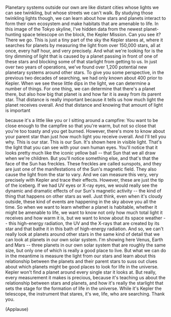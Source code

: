 
Planetary systems outside our own
are like distant cities whose lights we can see twinkling,
but whose streets we can&#39;t walk.
By studying those twinkling lights though,
we can learn about how stars and planets interact
to form their own ecosystem
and make habitats that are amenable to life.
In this image of the Tokyo skyline,
I&#39;ve hidden data
from the newest planet-hunting space telescope on the block,
the Kepler Mission.
Can you see it?
There we go.
This is just a tiny part of the sky the Kepler stares at,
where it searches for planets
by measuring the light from over 150,000 stars,
all at once, every half hour,
and very precisely.
And what we&#39;re looking for
is the tiny dimming of light
that is caused by a planet passing in front of one of these stars
and blocking some of that starlight from getting to us.
In just over two years of operations,
we&#39;ve found over 1,200
potential new planetary systems around other stars.
To give you some perspective,
in the previous two decades of searching,
we had only known about 400
prior to Kepler.
When we see these little dips in the light,
we can determine a number of things.
For one thing, we can determine that there&#39;s a planet there,
but also how big that planet is
and how far it is away from its parent star.
That distance is really important
because it tells us
how much light the planet receives overall.
And that distance and knowing that amount of light is important

because it&#39;s a little like you or I sitting around a campfire:
You want to be close enough to the campfire so that you&#39;re warm,
but not so close
that you&#39;re too toasty and you get burned.
However, there&#39;s more to know about your parent star
than just how much light you receive overall.
And I&#39;ll tell you why.
This is our star. This is our Sun.
It&#39;s shown here in visible light.
That&#39;s the light that you can see with your own human eyes.
You&#39;ll notice that it looks pretty much
like the iconic yellow ball --
that Sun that we all draw when we&#39;re children.
But you&#39;ll notice something else,
and that&#39;s that the face of the Sun
has freckles.
These freckles are called sunspots,
and they are just one of the manifestations
of the Sun&#39;s magnetic field.
They also cause the light from the star to vary.
And we can measure this
very, very precisely with Kepler and trace their effects.
However, these are just the tip of the iceberg.
If we had UV eyes or X-ray eyes,
we would really see
the dynamic and dramatic effects
of our Sun&#39;s magnetic activity --
the kind of thing that happens on other stars as well.
Just think, even when it&#39;s cloudy outside,
these kind of events are happening
in the sky above you all the time.
So when we want to learn whether a planet is habitable,
whether it might be amenable to life,
we want to know not only how much total light it receives
and how warm it is,
but we want to know about its space weather --
this high-energy radiation,
the UV and the X-rays
that are created by its star
and that bathe it in this bath of high-energy radiation.
And so, we can&#39;t really look
at planets around other stars
in the same kind of detail
that we can look at planets in our own solar system.
I&#39;m showing here Venus, Earth and Mars --
three planets in our own solar system that are roughly the same size,
but only one of which
is really a good place to live.
But what we can do in the meantime
is measure the light from our stars
and learn about this relationship
between the planets and their parent stars
to suss out clues
about which planets might be good places
to look for life in the universe.
Kepler won&#39;t find a planet
around every single star it looks at.
But really, every measurement it makes
is precious,
because it&#39;s teaching us about the relationship
between stars and planets,
and how it&#39;s really the starlight
that sets the stage
for the formation of life in the universe.
While it&#39;s Kepler the telescope, the instrument that stares,
it&#39;s we, life, who are searching.
Thank you.

(Applause)

